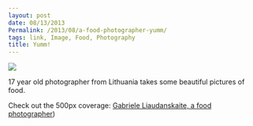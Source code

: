 ```yaml
---
layout: post
date: 08/13/2013
Permalink: /2013/08/a-food-photographer-yumm/
tags: link, Image, Food, Photography
title: Yumm!
---
```


<img src="http://ppcdn.500px.org/9052722/5bc0cfe9bd8a81acf40a883100409b01e97ee267/4.jpg"/><br/>

<p>17 year old photographer from Lithuania takes some beautiful pictures of food.</p>

<p>Check out the 500px coverage: <a href="http://500px.com/blog/728/gabriele-liaudanskaite-a-food-photographer">Gabriele Liaudanskaite, a food photographer</a>)</p>